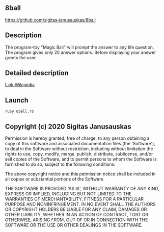 ## 8ball 

https://github.com/sigitas-janusauskas/8ball

## Description

Тhe program-toy "Magic Ball" will prompt the answer to any life question. The program gives only 20 answer options. Before displaying your answer greets the user

## Detailed description

[Link Wikipedia](https://en.wikipedia.org/wiki/Magic_8-Ball)

## Launch

```ruby 8ball.rb```

## Copyright (c) 2020 Sigitas Janusauskas

Permission is hereby granted, free of charge, to any person obtaining a copy of this software and associated documentation files (the 'Software'), to deal in the Software without restriction, including without limitation the rights to use, copy, modify, merge, publish, distribute, sublicense, and/or sell copies of the Software, and to permit persons to whom the Software is furnished to do so, subject to the following conditions:

The above copyright notice and this permission notice shall be included in all copies or substantial portions of the Software.

THE SOFTWARE IS PROVIDED 'AS IS', WITHOUT WARRANTY OF ANY KIND, EXPRESS OR IMPLIED, INCLUDING BUT NOT LIMITED TO THE WARRANTIES OF MERCHANTABILITY, FITNESS FOR A PARTICULAR PURPOSE AND NONINFRINGEMENT. IN NO EVENT SHALL THE AUTHORS OR COPYRIGHT HOLDERS BE LIABLE FOR ANY CLAIM, DAMAGES OR OTHER LIABILITY, WHETHER IN AN ACTION OF CONTRACT, TORT OR OTHERWISE, ARISING FROM, OUT OF OR IN CONNECTION WITH THE SOFTWARE OR THE USE OR OTHER DEALINGS IN THE SOFTWARE.
